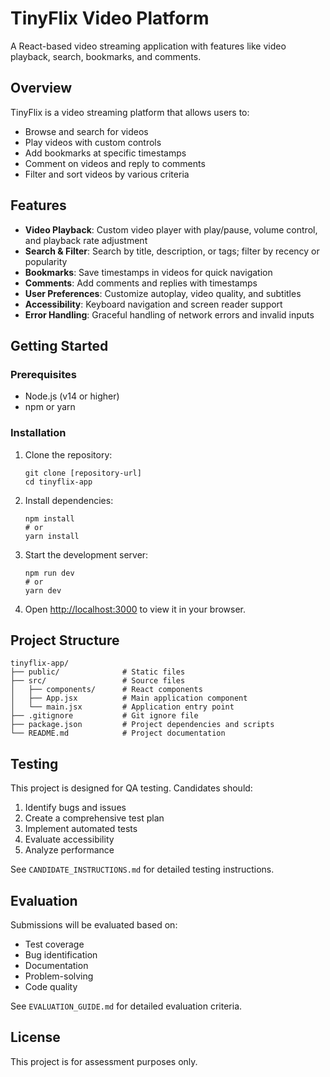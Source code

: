 # TinyFlix Video Platform

A React-based video streaming application with features like video playback, search, bookmarks, and comments.

## Overview

TinyFlix is a video streaming platform that allows users to:
- Browse and search for videos
- Play videos with custom controls
- Add bookmarks at specific timestamps
- Comment on videos and reply to comments
- Filter and sort videos by various criteria

## Features

- **Video Playback**: Custom video player with play/pause, volume control, and playback rate adjustment
- **Search & Filter**: Search by title, description, or tags; filter by recency or popularity
- **Bookmarks**: Save timestamps in videos for quick navigation
- **Comments**: Add comments and replies with timestamps
- **User Preferences**: Customize autoplay, video quality, and subtitles
- **Accessibility**: Keyboard navigation and screen reader support
- **Error Handling**: Graceful handling of network errors and invalid inputs

## Getting Started

### Prerequisites

- Node.js (v14 or higher)
- npm or yarn

### Installation

1. Clone the repository:
   ```
   git clone [repository-url]
   cd tinyflix-app
   ```

2. Install dependencies:
   ```
   npm install
   # or
   yarn install
   ```

3. Start the development server:
   ```
   npm run dev
   # or
   yarn dev
   ```

4. Open [http://localhost:3000](http://localhost:3000) to view it in your browser.

## Project Structure

```
tinyflix-app/
├── public/              # Static files
├── src/                 # Source files
│   ├── components/      # React components
│   ├── App.jsx          # Main application component
│   └── main.jsx         # Application entry point
├── .gitignore           # Git ignore file
├── package.json         # Project dependencies and scripts
└── README.md            # Project documentation
```

## Testing

This project is designed for QA testing. Candidates should:

1. Identify bugs and issues
2. Create a comprehensive test plan
3. Implement automated tests
4. Evaluate accessibility
5. Analyze performance

See `CANDIDATE_INSTRUCTIONS.md` for detailed testing instructions.

## Evaluation

Submissions will be evaluated based on:

- Test coverage
- Bug identification
- Documentation
- Problem-solving
- Code quality

See `EVALUATION_GUIDE.md` for detailed evaluation criteria.

## License

This project is for assessment purposes only.
